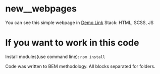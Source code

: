 # new__webpages

You can see this simple webpage in [Demo Link](https://githi54.github.io/new__webpages/)
Stack: HTML, SCSS, JS

# If you want to work in this code
 Install modules(use command line):
    ```npm install```
 
 Code was written to BEM methodology. All blocks separated for folders.
